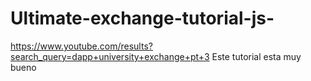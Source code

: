 # Ultimate-exchange-tutorial-js-
https://www.youtube.com/results?search_query=dapp+university+exchange+pt+3
 Este tutorial esta muy bueno
